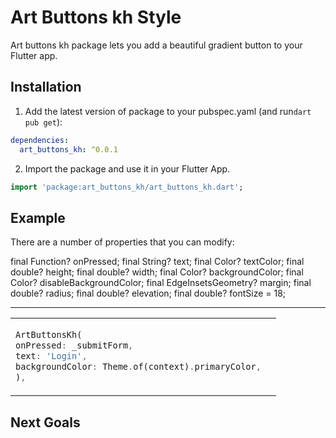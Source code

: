 
# Art Buttons kh Style

Art buttons kh package lets you add a beautiful gradient button to your Flutter app.

## Installation

1. Add the latest version of package to your pubspec.yaml (and run`dart pub get`):
```yaml
dependencies:
  art_buttons_kh: ^0.0.1
```
2. Import the package and use it in your Flutter App.
```dart
import 'package:art_buttons_kh/art_buttons_kh.dart';
```

## Example
There are a number of properties that you can modify:

final Function? onPressed;
final String? text;
final Color? textColor;
final double? height;
final double? width;
final Color? backgroundColor;
final Color? disableBackgroundColor;
final EdgeInsetsGeometry? margin;
final double? radius;
final double? elevation;
final double? fontSize = 18;
<hr>

<table>
<tr>
<td>

```dart
ArtButtonsKh(
onPressed: _submitForm,
text: 'Login',
backgroundColor: Theme.of(context).primaryColor,
),
```

</td>
<td>
</td>
</tr>
</table>

## Next Goals

